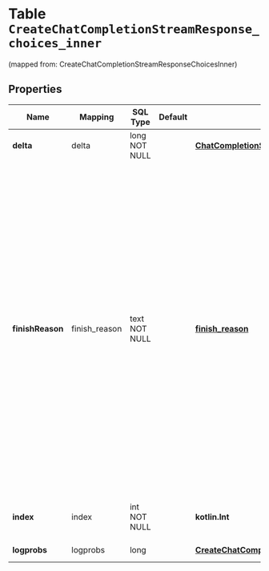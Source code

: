
# Table `CreateChatCompletionStreamResponse_choices_inner`
(mapped from: CreateChatCompletionStreamResponseChoicesInner)

## Properties
Name | Mapping | SQL Type | Default | Type | Description | Notes
---- | ------- | -------- | ------- | ---- | ----------- | -----
**delta** | delta | long NOT NULL |  | [**ChatCompletionStreamResponseDelta**](ChatCompletionStreamResponseDelta.md) |  |  [foreignkey]
**finishReason** | finish_reason | text NOT NULL |  | [**finish_reason**](#FinishReason) | The reason the model stopped generating tokens. This will be &#x60;stop&#x60; if the model hit a natural stop point or a provided stop sequence, &#x60;length&#x60; if the maximum number of tokens specified in the request was reached, &#x60;content_filter&#x60; if content was omitted due to a flag from our content filters, &#x60;tool_calls&#x60; if the model called a tool, or &#x60;function_call&#x60; (deprecated) if the model called a function.  | 
**index** | index | int NOT NULL |  | **kotlin.Int** | The index of the choice in the list of choices. | 
**logprobs** | logprobs | long |  | [**CreateChatCompletionResponseChoicesInnerLogprobs**](CreateChatCompletionResponseChoicesInnerLogprobs.md) |  |  [optional] [foreignkey]







